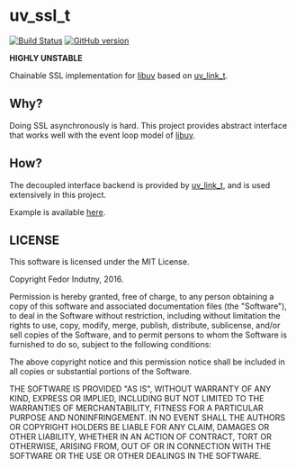 # uv_ssl_t
[![Build Status](https://secure.travis-ci.org/indutny/uv_ssl_t.png)](http://travis-ci.org/indutny/uv_ssl_t)
[![GitHub version](https://badge.fury.io/gh/indutny%2Fuv_ssl_t.svg)](https://badge.fury.io/gh/indutny%2Fuv_ssl_t)

**HIGHLY UNSTABLE**

Chainable SSL implementation for [libuv][0] based on [uv_link_t][1].

## Why?

Doing SSL asynchronously is hard. This project provides abstract interface that
works well with the event loop model of [libuv][0].

## How?

The decoupled interface backend is provided by [uv_link_t][1], and is used
extensively in this project.

Example is available [here][2].

## LICENSE

This software is licensed under the MIT License.

Copyright Fedor Indutny, 2016.

Permission is hereby granted, free of charge, to any person obtaining a
copy of this software and associated documentation files (the
"Software"), to deal in the Software without restriction, including
without limitation the rights to use, copy, modify, merge, publish,
distribute, sublicense, and/or sell copies of the Software, and to permit
persons to whom the Software is furnished to do so, subject to the
following conditions:

The above copyright notice and this permission notice shall be included
in all copies or substantial portions of the Software.

THE SOFTWARE IS PROVIDED "AS IS", WITHOUT WARRANTY OF ANY KIND, EXPRESS
OR IMPLIED, INCLUDING BUT NOT LIMITED TO THE WARRANTIES OF
MERCHANTABILITY, FITNESS FOR A PARTICULAR PURPOSE AND NONINFRINGEMENT. IN
NO EVENT SHALL THE AUTHORS OR COPYRIGHT HOLDERS BE LIABLE FOR ANY CLAIM,
DAMAGES OR OTHER LIABILITY, WHETHER IN AN ACTION OF CONTRACT, TORT OR
OTHERWISE, ARISING FROM, OUT OF OR IN CONNECTION WITH THE SOFTWARE OR THE
USE OR OTHER DEALINGS IN THE SOFTWARE.

[0]: https://github.com/libuv/libuv
[1]: https://github.com/indutny/uv_link_t
[2]: https://github.com/indutny/uv_ssl_t/tree/master/example
